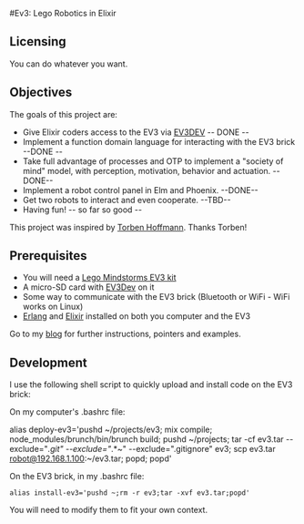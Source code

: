 #Ev3: Lego Robotics in Elixir

## Licensing

You can do whatever you want.

## Objectives

The goals of this project are:

+ Give Elixir coders access to the EV3 via [EV3DEV](http://ev3dev.org) -- DONE --
+ Implement a function domain language for interacting with the EV3 brick --DONE --
+ Take full advantage of processes and OTP to implement a "society of mind" model, with perception, motivation, behavior and actuation. --DONE--
+ Implement a robot control panel in Elm and Phoenix. --DONE--
+ Get two robots to interact and even cooperate. --TBD--
+ Having fun! -- so far so good --

This project was inspired by [Torben Hoffmann](http://www.elixirconf.eu/elixirconf2015/torben-hoffmann). Thanks Torben!

## Prerequisites

* You will need a [Lego Mindstorms EV3 kit](http://www.lego.com/en-us/mindstorms/)
* A micro-SD card with [EV3Dev](http://www.ev3dev.org) on it
* Some way to communicate with the EV3 brick (Bluetooth or WiFi - WiFi works on Linux)
* [Erlang](http://www.erlang.org) and [Elixir](http://http://elixir-lang.org/) installed on both you computer and the EV3

Go to my [blog](http://jfcloutier.github.io/robotex/) for further instructions, pointers and examples.

## Development

I use the following shell script to quickly upload and install code on the EV3 brick:

On my computer's .bashrc file:

alias deploy-ev3='pushd ~/projects/ev3; mix compile; node_modules/brunch/bin/brunch build; pushd ~/projects; tar -cf ev3.tar --exclude="*.git" --exclude="*.*~" --exclude=".gitignore" ev3; scp ev3.tar robot@192.168.1.100:~/ev3.tar; popd; popd'

On the EV3 brick, in my .bashrc file:

`alias install-ev3='pushd ~;rm -r ev3;tar -xvf ev3.tar;popd'`

You will need to modify them to fit your own context.



